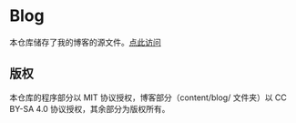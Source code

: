 # Blog

本仓库储存了我的博客的源文件。[点此访问](https://parorezo.github.io/)

## 版权

本仓库的程序部分以 MIT 协议授权，博客部分（content/blog/ 文件夹）以 CC BY-SA 4.0 协议授权，其余部分为版权所有。
